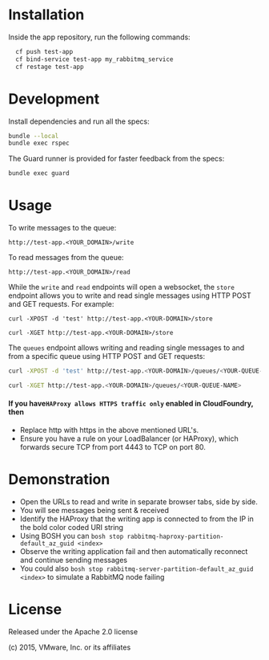 Installation
============

Inside the app repository, run the following commands:

```bash
  cf push test-app
  cf bind-service test-app my_rabbitmq_service
  cf restage test-app
```

Development
===========

Install dependencies and run all the specs:

```bash
bundle --local
bundle exec rspec
```

The Guard runner is provided for faster feedback from the specs:

```bash
bundle exec guard
```

Usage
=====

To write messages to the queue:

```
http://test-app.<YOUR_DOMAIN>/write
```

To read messages from the queue:

```
http://test-app.<YOUR_DOMAIN>/read
```

While the `write` and `read` endpoints will open a websocket, the `store` endpoint
allows you to write and read single messages using HTTP POST and GET
requests. For example:

```
curl -XPOST -d 'test' http://test-app.<YOUR-DOMAIN>/store

curl -XGET http://test-app.<YOUR-DOMAIN>/store
```

The `queues` endpoint allows writing and reading single messages to and from a specific queue using HTTP POST and GET requests:

```bash
curl -XPOST -d 'test' http://test-app.<YOUR-DOMAIN>/queues/<YOUR-QUEUE-NAME>

curl -XGET http://test-app.<YOUR-DOMAIN>/queues/<YOUR-QUEUE-NAME>
```

#### If you have`HAProxy allows HTTPS traffic only` enabled in CloudFoundry, then
- Replace http with https in the above mentioned URL's.
- Ensure you have a rule on your LoadBalancer (or HAProxy), which forwards secure TCP from port 4443 to TCP on port 80.

Demonstration
=============

* Open the URLs to read and write in separate browser tabs, side by side.
* You will see messages being sent & received
* Identify the HAProxy that the writing app is connected to from the IP in the bold color coded URI string
* Using BOSH you can `bosh stop rabbitmq-haproxy-partition-default_az_guid <index>`
* Observe the writing application fail and then automatically reconnect and continue sending messages
* You could also `bosh stop rabbitmq-server-partition-default_az_guid <index>` to simulate a RabbitMQ node failing

License
=======

Released under the Apache 2.0 license

(c) 2015, VMware, Inc. or its affiliates
